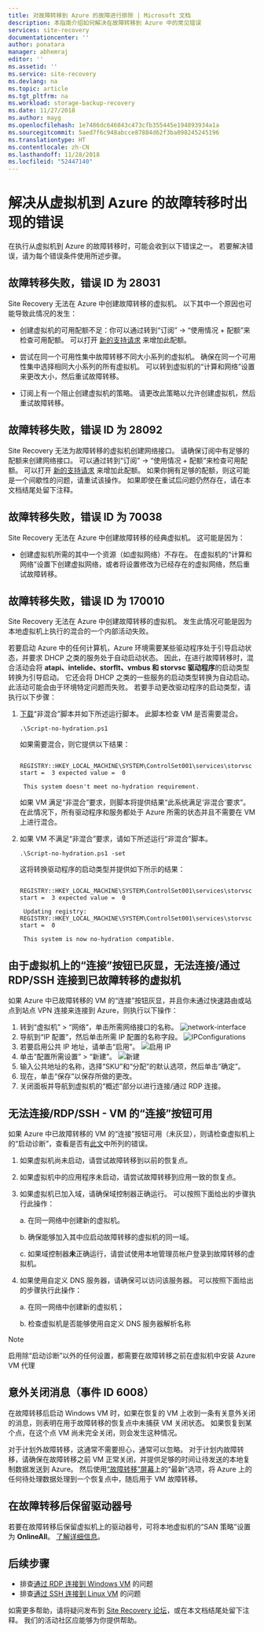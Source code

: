 ```yaml
---
title: 对故障转移到 Azure 的故障进行排除 | Microsoft 文档
description: 本指南介绍如何解决在故障转移到 Azure 中的常见错误
services: site-recovery
documentationcenter: ''
author: ponatara
manager: abhemraj
editor: ''
ms.assetid: ''
ms.service: site-recovery
ms.devlang: na
ms.topic: article
ms.tgt_pltfrm: na
ms.workload: storage-backup-recovery
ms.date: 11/27/2018
ms.author: mayg
ms.openlocfilehash: 1e7486dc646843c473cfb355445e194893934a1a
ms.sourcegitcommit: 5aed7f6c948abcce87884d62f3ba098245245196
ms.translationtype: HT
ms.contentlocale: zh-CN
ms.lasthandoff: 11/28/2018
ms.locfileid: "52447140"
---
```

# <a name="troubleshoot-errors-when-failing-over-a-virtual-machine-to-azure"></a>解决从虚拟机到 Azure 的故障转移时出现的错误

在执行从虚拟机到 Azure 的故障转移时，可能会收到以下错误之一。 若要解决错误，请为每个错误条件使用所述步骤。

## <a name="failover-failed-with-error-id-28031"></a>故障转移失败，错误 ID 为 28031

Site Recovery 无法在 Azure 中创建故障转移的虚拟机。 以下其中一个原因也可能导致此情况的发生：

* 创建虚拟机的可用配额不足：你可以通过转到“订阅” -> “使用情况 + 配额”来检查可用配额。 可以打开 [新的支持请求](http://aka.ms/getazuresupport) 来增加此配额。

* 尝试在同一个可用性集中故障转移不同大小系列的虚拟机。 确保在同一个可用性集中选择相同大小系列的所有虚拟机。 可以转到虚拟机的“计算和网络”设置来更改大小，然后重试故障转移。

* 订阅上有一个阻止创建虚拟机的策略。 请更改此策略以允许创建虚拟机，然后重试故障转移。

## <a name="failover-failed-with-error-id-28092"></a>故障转移失败，错误 ID 为 28092

Site Recovery 无法为故障转移的虚拟机创建网络接口。 请确保订阅中有足够的配额来创建网络接口。 可以通过转到“订阅” -> “使用情况 + 配额”来检查可用配额。 可以打开 [新的支持请求](http://aka.ms/getazuresupport) 来增加此配额。 如果你拥有足够的配额，则这可能是一个间歇性的问题，请重试该操作。 如果即使在重试后问题仍然存在，请在本文档结尾处留下注释。  

## <a name="failover-failed-with-error-id-70038"></a>故障转移失败，错误 ID 为 70038

Site Recovery 无法在 Azure 中创建故障转移的经典虚拟机。 这可能是因为：

* 创建虚拟机所需的其中一个资源（如虚拟网络）不存在。 在虚拟机的“计算和网络”设置下创建虚拟网络，或者将设置修改为已经存在的虚拟网络，然后重试故障转移。

## <a name="failover-failed-with-error-id-170010"></a>故障转移失败，错误 ID 为 170010

Site Recovery 无法在 Azure 中创建故障转移的虚拟机。 发生此情况可能是因为本地虚拟机上执行的混合的一个内部活动失败。

若要启动 Azure 中的任何计算机，Azure 环境需要某些驱动程序处于引导启动状态，并要求 DHCP 之类的服务处于自动启动状态。 因此，在进行故障转移时，混合活动会将 **atapi、intelide、storflt、vmbus 和 storvsc 驱动程序**的启动类型转换为引导启动。 它还会将 DHCP 之类的一些服务的启动类型转换为自动启动。 此活动可能会由于环境特定问题而失败。 若要手动更改驱动程序的启动类型，请执行以下步骤：

1. [下载](http://download.microsoft.com/download/5/D/6/5D60E67C-2B4F-4C51-B291-A97732F92369/Script-no-hydration.ps1)“非混合”脚本并如下所述运行脚本。 此脚本检查 VM 是否需要混合。

    `.\Script-no-hydration.ps1`

    如果需要混合，则它提供以下结果：

        REGISTRY::HKEY_LOCAL_MACHINE\SYSTEM\ControlSet001\services\storvsc           start =  3 expected value =  0

        This system doesn't meet no-hydration requirement.

    如果 VM 满足“非混合”要求，则脚本将提供结果“此系统满足‘非混合’要求”。 在此情况下，所有驱动程序和服务都处于 Azure 所需的状态并且不需要在 VM 上进行混合。

2. 如果 VM 不满足“非混合”要求，请如下所述运行“非混合”脚本。

    `.\Script-no-hydration.ps1 -set`
    
    这将转换驱动程序的启动类型并提供如下所示的结果：
    
        REGISTRY::HKEY_LOCAL_MACHINE\SYSTEM\ControlSet001\services\storvsc           start =  3 expected value =  0 

        Updating registry:  REGISTRY::HKEY_LOCAL_MACHINE\SYSTEM\ControlSet001\services\storvsc   start =  0 

        This system is now no-hydration compatible. 

## <a name="unable-to-connectrdpssh-to-the-failed-over-virtual-machine-due-to-grayed-out-connect-button-on-the-virtual-machine"></a>由于虚拟机上的“连接”按钮已灰显，无法连接/通过 RDP/SSH 连接到已故障转移的虚拟机

如果 Azure 中已故障转移的 VM 的“连接”按钮灰显，并且你未通过快速路由或站点到站点 VPN 连接来连接到 Azure，则执行以下操作：

1. 转到“虚拟机” > “网络”，单击所需网络接口的名称。  ![network-interface](media/site-recovery-failover-to-azure-troubleshoot/network-interface.PNG)
2. 导航到“IP 配置”，然后单击所需 IP 配置的名称字段。 ![IPConfigurations](media/site-recovery-failover-to-azure-troubleshoot/IpConfigurations.png)
3. 若要启用公共 IP 地址，请单击“启用”。 ![启用 IP](media/site-recovery-failover-to-azure-troubleshoot/Enable-Public-IP.png)
4. 单击“配置所需设置” > “新建”。 ![新建](media/site-recovery-failover-to-azure-troubleshoot/Create-New-Public-IP.png)
5. 输入公共地址的名称，选择“SKU”和“分配”的默认选项，然后单击“确定”。
6. 现在，单击“保存”以保存所做的更改。
7. 关闭面板并导航到虚拟机的“概述”部分以进行连接/通过 RDP 连接。

## <a name="unable-to-connectrdpssh---vm-connect-button-available"></a>无法连接/RDP/SSH - VM 的“连接”按钮可用

如果 Azure 中已故障转移的 VM 的“连接”按钮可用（未灰显），则请检查虚拟机上的“启动诊断”，查看是否有[此文](../virtual-machines/windows/boot-diagnostics.md)中所列的错误。

1. 如果虚拟机尚未启动，请尝试故障转移到以前的恢复点。
2. 如果虚拟机中的应用程序未启动，请尝试故障转移到应用一致的恢复点。
3. 如果虚拟机已加入域，请确保域控制器正确运行。 可以按照下面给出的步骤执行此操作：

    a. 在同一网络中创建新的虚拟机。

    b.  确保能够加入其中应启动故障转移的虚拟机的同一域。

    c. 如果域控制器**未**正确运行，请尝试使用本地管理员帐户登录到故障转移的虚拟机。
4. 如果使用自定义 DNS 服务器，请确保可以访问该服务器。 可以按照下面给出的步骤执行此操作：

    a. 在同一网络中创建新的虚拟机；

    b. 检查虚拟机是否能够使用自定义 DNS 服务器解析名称

>[!Note]
>启用除“启动诊断”以外的任何设置，都需要在故障转移之前在虚拟机中安装 Azure VM 代理

## <a name="unexpected-shutdown-message-event-id-6008"></a>意外关闭消息（事件 ID 6008）

在故障转移后启动 Windows VM 时，如果在恢复的 VM 上收到一条有关意外关闭的消息，则表明在用于故障转移的恢复点中未捕获 VM 关闭状态。 如果恢复到某个点，在这个点 VM 尚未完全关闭，则会发生这种情况。

对于计划外故障转移，这通常不需要担心，通常可以忽略。 对于计划内故障转移，请确保在故障转移之前 VM 正常关闭，并提供足够的时间让待发送的本地复制数据发送到 Azure。 然后使用[“故障转移”屏幕](site-recovery-failover.md#run-a-failover)上的“最新”选项，将 Azure 上的任何待处理数据处理到一个恢复点中，随后用于 VM 故障转移。

## <a name="retaining-drive-letter-after-failover"></a>在故障转移后保留驱动器号
若要在故障转移后保留虚拟机上的驱动器号，可将本地虚拟机的“SAN 策略”设置为 **OnlineAll**。 [了解详细信息](https://support.microsoft.com/help/3031135/how-to-preserve-the-drive-letter-for-protected-virtual-machines-that-are-failed-over-or-migrated-to-azure)。

## <a name="next-steps"></a>后续步骤
- 排查[通过 RDP 连接到 Windows VM](../virtual-machines/windows/troubleshoot-rdp-connection.md) 的问题
- 排查[通过 SSH 连接到 Linux VM](../virtual-machines/linux/detailed-troubleshoot-ssh-connection.md) 的问题

如需更多帮助，请将疑问发布到 [Site Recovery 论坛](https://social.msdn.microsoft.com/Forums/azure/home?forum=hypervrecovmgr)，或在本文档结尾处留下注释。 我们的活动社区应能够为你提供帮助。
